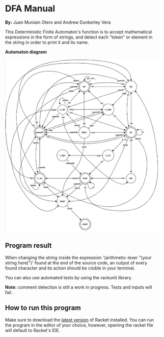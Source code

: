 # **DFA Manual**

**By:** Juan Muniain Otero and Andrew Dunkerley Vera

This Deterministic Finite Automaton's function is to accept mathematical expressions in the form of strings, and detect each "token" or element in the string in order to print it and its name. 

**Automaton diagram**

![](/automaton.jpg "Automaton diagram")

## **Program result**

When changing the string inside the expression '(arithmetic-lexer "(your string here)")' found at the end of the source code, an output of every found character and its action should be cisible in your terminal.

You can also use automated tests by using the rackunit library.

**Note:** comment detection is still a work in progress. Tests and inputs will fail.

## **How to run this program**

Make sure to download the [latest version](https://download.racket-lang.org/) of Racket installed. You can run the program in the editor of your choice, however, opening the racket file will default to Racket's IDE.
